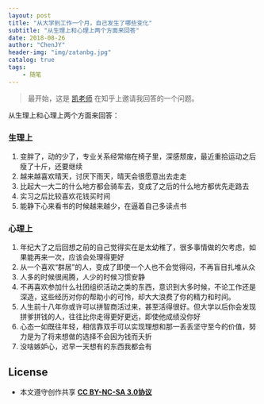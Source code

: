 ```yaml
---
layout: post
title: "从大学到工作一个月，自己发生了哪些变化"
subtitle: "从生理上和心理上两个方面来回答"
date: 2018-08-26
author: "ChenJY"
header-img: "img/zatanbg.jpg"
catalog: true
tags: 
    - 随笔
---
```


> 最开始，这是 [凯老师](http://www.ivy-end.com/) 在知乎上邀请我回答的一个问题。

从生理上和心理上两个方面来回答：

### 生理上

1. 变胖了，动的少了，专业关系经常缩在椅子里，深感颓废，最近重拾运动之后瘦了十斤，还要继续
2. 越来越喜欢晴天，讨厌下雨天，晴天会很愿意出去走走
3. 比起大一大二的什么地方都会骑车去，变成了之后的什么地方都优先走路去
4. 实习之后比较喜欢花钱买时间
5. 能静下心来看书的时候越来越少，在逼着自己多读点书

### 心理上

1. 年纪大了之后回想之前的自己觉得实在是太幼稚了，很多事情做的欠考虑，如果能再来一次，应该会处理得更好
2. 从一个喜欢“群居”的人，变成了即使一个人也不会觉得闷，不再盲目扎堆从众
3. 人多的时候很闹腾，人少的时候习惯安静
4. 不再喜欢参加什么社团组织活动之类的东西，意识到大多时候，不论工作还是深造，这些经历对你的帮助小的可怜，却大大浪费了你的精力和时间。
5. 人生前十八年你或许可以拼智商活过来，甚至活得很好。但大学以后你会发现拼爹拼钱的人，往往比你走得更好更远，即使他成绩没你好
6. 心态一如既往年轻，相信靠双手可以实现理想和那一丢丢坚守至今的价值，努力是为了将来想做的选择不会因为钱而夭折
7. 没啥嫉妒心，迟早一天想有的东西我都会有

## License
* 本文遵守创作共享 <a href="https://creativecommons.org/licenses/by-nc-sa/3.0/cn/" target="_blank"><b>CC BY-NC-SA 3.0协议</b></a>
